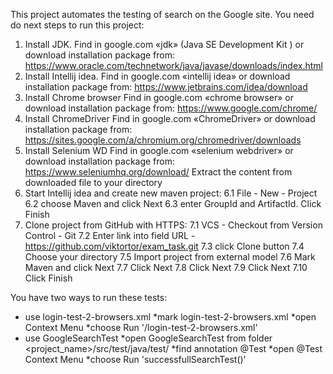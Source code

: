 This project automates the testing of search on the Google site.
You need do next steps to run this project:
1. Install JDK.
Find in google.com «jdk» (Java SE Development Kit ) or download installation package from: https://www.oracle.com/technetwork/java/javase/downloads/index.html
2. Install Intellij idea.
Find in google.com «intellij idea» or download installation package from: https://www.jetbrains.com/idea/download
3. Install Chrome browser
Find in google.com «chrome browser» or download installation package from: https://www.google.com/chrome/
4. Install ChromeDriver
Find in google.com «ChromeDriver» or download installation package from: https://sites.google.com/a/chromium.org/chromedriver/downloads
5. Install Selenium WD
Find in google.com «selenium webdriver» or download installation package from: https://www.seleniumhq.org/download/
Extract the content from downloaded file to your directory
6. Start Intellij idea and create new maven project:
6.1 File - New - Project
6.2 choose Maven and click Next
6.3 enter GroupId and ArtifactId. Click Finish
7. Clone project from GitHub with HTTPS:
7.1 VCS - Checkout from Version Control - Git
7.2 Enter link into field URL - https://github.com/viktortor/exam_task.git
7.3 click Clone button
7.4 Choose your directory
7.5 Import project from external model
7.6 Mark Maven and click Next
7.7 Click Next
7.8 Click Next
7.9 Click Next
7.10 Click Finish

You have two ways to run these tests:
- use login-test-2-browsers.xml
    *mark login-test-2-browsers.xml
    *open Context Menu
    *choose Run '<your path to file login-test-2-browsers.xml>/login-test-2-browsers.xml'
- use GoogleSearchTest
    *open GoogleSearchTest from folder <project_name>/src/test/java/test/
    *find annotation @Test
    *open @Test Context Menu
    *choose Run 'successfullSearchTest()'


